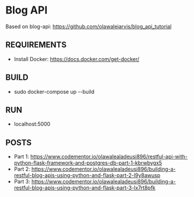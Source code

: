 # Blog API
Based on blog-api: https://github.com/olawalejarvis/blog_api_tutorial

## REQUIREMENTS
- Install Docker: https://docs.docker.com/get-docker/

## BUILD
  - sudo docker-compose up --build

## RUN
  - localhost:5000  

## POSTS
- Part 1: https://www.codementor.io/olawalealadeusi896/restful-api-with-python-flask-framework-and-postgres-db-part-1-kbrwbygx5
- Part 2: https://www.codementor.io/olawalealadeusi896/building-a-restful-blog-apis-using-python-and-flask-part-2-l9y8awusp
- Part 3: https://www.codementor.io/olawalealadeusi896/building-a-restful-blog-apis-using-python-and-flask-part-3-lx7rt8pfk

